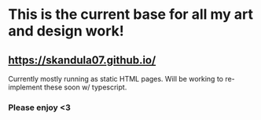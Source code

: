 # This is the current base for all my art and design work! 
## https://skandula07.github.io/
Currently mostly running as static HTML pages. Will be working to re-implement these soon w/ typescript. 
### Please enjoy <3


